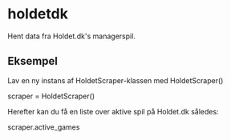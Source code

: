 # holdetdk
Hent data fra Holdet.dk's managerspil.

## Eksempel
Lav en ny instans af HoldetScraper-klassen med HoldetScraper()

scraper = HoldetScraper()

Herefter kan du få en liste over aktive spil på Holdet.dk således:

scraper.active_games




